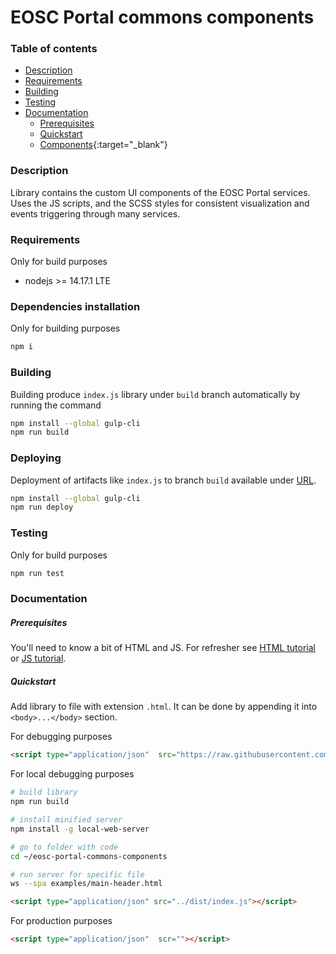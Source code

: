 # EOSC Portal commons components

### Table of contents
- [Description](#description)
- [Requirements](#requirements)
- [Building](#building)
- [Testing](#testing)
- [Documentation](#documentation)
  - [Prerequisites](#prerequisites)
  - [Quickstart](#quickstart)
  - [Components](https://cyfronet-fid.github.io/eosc-portal-commons-components/){:target="_blank"}

### Description
Library contains the custom UI components of the EOSC Portal services. 
Uses the JS scripts, and the SCSS styles for consistent visualization and events triggering through many services.

### Requirements
Only for build purposes
- nodejs >= 14.17.1 LTE

### Dependencies installation
Only for building purposes

```bash
npm i
```

### Building
Building produce `index.js` library under `build` branch automatically by running the command

```bash
npm install --global gulp-cli
npm run build
```

### Deploying
Deployment of artifacts like `index.js` to branch `build` available under [URL](https://raw.githubusercontent.com/cyfronet-fid/eosc-portal-commons-components/build/index.js).

```bash
npm install --global gulp-cli
npm run deploy
```

### Testing
Only for build purposes

```bash
npm run test
```

### Documentation
##### Prerequisites
You'll need to know a bit of HTML and JS. 
For refresher see [HTML tutorial](https://www.w3schools.com/html/) or [JS tutorial](https://www.w3schools.com/js/default.asp).

##### Quickstart
Add library to file with extension `.html`. It can be done by appending it into `<body>...</body>` section.

For debugging purposes
```html
<script type="application/json"  src="https://raw.githubusercontent.com/cyfronet-fid/eosc-portal-commons-components/build/index.js"></script>
```

For local debugging purposes
```bash
# build library
npm run build

# install minified server
npm install -g local-web-server

# go to folder with code
cd ~/eosc-portal-commons-components

# run server for specific file
ws --spa examples/main-header.html
```
```html
<script type="application/json" src="../dist/index.js"></script>
```

For production purposes
```html
<script type="application/json"  scr=""></script>
```
